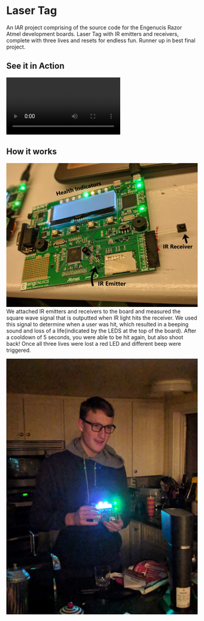 # Laser Tag
An IAR project comprising of the source code for the Engenucis Razor Atmel development boards.
Laser Tag with IR emitters and receivers, complete with three lives and resets for endless fun. Runner up in best final project.

## See it in Action

![Laser Tag Demo](demo/laserTagDemo.mp4)

## How it works
![Laser Tag Blueprint](demo/eieLaserBoard.jpeg)
We attached IR emitters and receivers to the board and measured the square wave signal that is outputted when IR light hits the receiver. We used this signal to determine when a user was hit, which resulted in a beeping sound and loss of a life(indicated by the LEDS at the top of the board). After a cooldown of 5 seconds, you were able to be hit again, but also shoot back! Once all three lives were lost a red LED and different beep were triggered.

![Using Board](demo/holding_board.jpeg)


